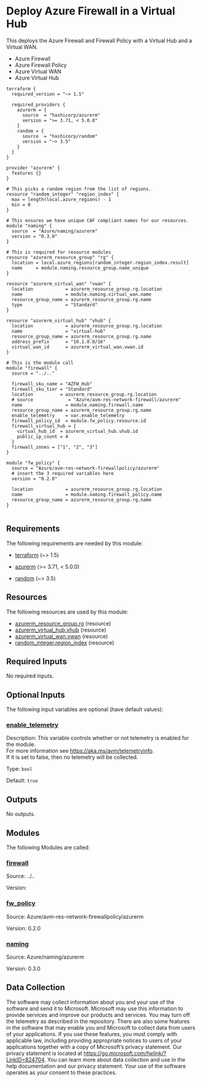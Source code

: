 <!-- BEGIN_TF_DOCS -->
<!-- Code generated by terraform-docs. DO NOT EDIT. -->
# Deploy Azure Firewall in a Virtual Hub

This deploys the Azure Firewall and Firewall Policy with a Virtual Hub and a Virtual WAN.

- Azure Firewall
- Azure Firewall Policy
- Azure Virtual WAN
- Azure Virtual Hub

```hcl
terraform {
  required_version = "~> 1.5"

  required_providers {
    azurerm = {
      source  = "hashicorp/azurerm"
      version = ">= 3.71, < 5.0.0"
    }
    random = {
      source  = "hashicorp/random"
      version = "~> 3.5"
    }
  }
}

provider "azurerm" {
  features {}
}

# This picks a random region from the list of regions.
resource "random_integer" "region_index" {
  max = length(local.azure_regions) - 1
  min = 0
}

# This ensures we have unique CAF compliant names for our resources.
module "naming" {
  source  = "Azure/naming/azurerm"
  version = "0.3.0"
}

# This is required for resource modules
resource "azurerm_resource_group" "rg" {
  location = local.azure_regions[random_integer.region_index.result]
  name     = module.naming.resource_group.name_unique
}

resource "azurerm_virtual_wan" "vwan" {
  location            = azurerm_resource_group.rg.location
  name                = module.naming.virtual_wan.name
  resource_group_name = azurerm_resource_group.rg.name
  type                = "Standard"
}

resource "azurerm_virtual_hub" "vhub" {
  location            = azurerm_resource_group.rg.location
  name                = "virtual-hub"
  resource_group_name = azurerm_resource_group.rg.name
  address_prefix      = "10.1.0.0/16"
  virtual_wan_id      = azurerm_virtual_wan.vwan.id
}

# This is the module call
module "firewall" {
  source = "../.."

  firewall_sku_name = "AZFW_Hub"
  firewall_sku_tier = "Standard"
  location          = azurerm_resource_group.rg.location
  # source             = "Azure/avm-res-network-firewall/azurerm"
  name                = module.naming.firewall.name
  resource_group_name = azurerm_resource_group.rg.name
  enable_telemetry    = var.enable_telemetry
  firewall_policy_id  = module.fw_policy.resource.id
  firewall_virtual_hub = {
    virtual_hub_id  = azurerm_virtual_hub.vhub.id
    public_ip_count = 4
  }
  firewall_zones = ["1", "2", "3"]
}

module "fw_policy" {
  source = "Azure/avm-res-network-firewallpolicy/azurerm"
  # insert the 3 required variables here
  version = "0.2.0"

  location            = azurerm_resource_group.rg.location
  name                = module.naming.firewall_policy.name
  resource_group_name = azurerm_resource_group.rg.name
}


```

<!-- markdownlint-disable MD033 -->
## Requirements

The following requirements are needed by this module:

- <a name="requirement_terraform"></a> [terraform](#requirement\_terraform) (~> 1.5)

- <a name="requirement_azurerm"></a> [azurerm](#requirement\_azurerm) (>= 3.71, < 5.0.0)

- <a name="requirement_random"></a> [random](#requirement\_random) (~> 3.5)

## Resources

The following resources are used by this module:

- [azurerm_resource_group.rg](https://registry.terraform.io/providers/hashicorp/azurerm/latest/docs/resources/resource_group) (resource)
- [azurerm_virtual_hub.vhub](https://registry.terraform.io/providers/hashicorp/azurerm/latest/docs/resources/virtual_hub) (resource)
- [azurerm_virtual_wan.vwan](https://registry.terraform.io/providers/hashicorp/azurerm/latest/docs/resources/virtual_wan) (resource)
- [random_integer.region_index](https://registry.terraform.io/providers/hashicorp/random/latest/docs/resources/integer) (resource)

<!-- markdownlint-disable MD013 -->
## Required Inputs

No required inputs.

## Optional Inputs

The following input variables are optional (have default values):

### <a name="input_enable_telemetry"></a> [enable\_telemetry](#input\_enable\_telemetry)

Description: This variable controls whether or not telemetry is enabled for the module.  
For more information see https://aka.ms/avm/telemetryinfo.  
If it is set to false, then no telemetry will be collected.

Type: `bool`

Default: `true`

## Outputs

No outputs.

## Modules

The following Modules are called:

### <a name="module_firewall"></a> [firewall](#module\_firewall)

Source: ../..

Version:

### <a name="module_fw_policy"></a> [fw\_policy](#module\_fw\_policy)

Source: Azure/avm-res-network-firewallpolicy/azurerm

Version: 0.2.0

### <a name="module_naming"></a> [naming](#module\_naming)

Source: Azure/naming/azurerm

Version: 0.3.0

<!-- markdownlint-disable-next-line MD041 -->
## Data Collection

The software may collect information about you and your use of the software and send it to Microsoft. Microsoft may use this information to provide services and improve our products and services. You may turn off the telemetry as described in the repository. There are also some features in the software that may enable you and Microsoft to collect data from users of your applications. If you use these features, you must comply with applicable law, including providing appropriate notices to users of your applications together with a copy of Microsoft’s privacy statement. Our privacy statement is located at <https://go.microsoft.com/fwlink/?LinkID=824704>. You can learn more about data collection and use in the help documentation and our privacy statement. Your use of the software operates as your consent to these practices.
<!-- END_TF_DOCS -->